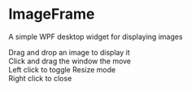 # ImageFrame
A simple WPF desktop widget for displaying images

Drag and drop an image to display it\
Click and drag the window the move\
Left click to toggle Resize mode\
Right click to close
